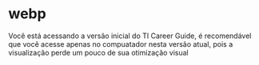 # webp
Você está acessando a versão inicial do TI Career Guide, é recomendável que você acesse apenas no compuatador nesta versão atual, pois a visualização perde um pouco de sua otimização visual
